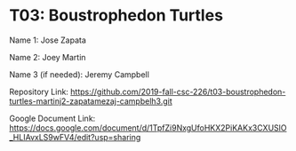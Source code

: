 # T03: Boustrophedon Turtles

Name 1: Jose Zapata

Name 2: Joey Martin

Name 3 (if needed): Jeremy Campbell

Repository Link: https://github.com/2019-fall-csc-226/t03-boustrophedon-turtles-martinj2-zapatamezaj-campbelh3.git

Google Document Link: https://docs.google.com/document/d/1TpfZi9NxgUfoHKX2PiKAKx3CXUSlO_HLIAvxLS9wFV4/edit?usp=sharing

